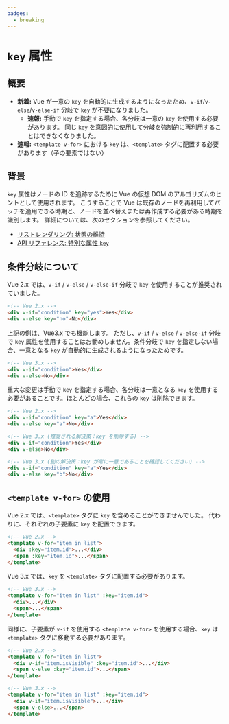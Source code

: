 ```yaml
---
badges:
  - breaking
---
```


# `key` 属性 <MigrationBadges :badges="$frontmatter.badges" />

## 概要

- **新着:** Vue が一意の `key` を自動的に生成するようになったため、`v-if`/`v-else`/`v-else-if` 分岐で `key` が不要になりました。
  - **速報:** 手動で `key` を指定する場合、各分岐は一意の `key` を使用する必要があります。 同じ `key` を意図的に使用して分岐を強制的に再利用することはできなくなりました。
- **速報:** `<template v-for>` における `key` は、`<template>` タグに配置する必要があります（子の要素ではない）

## 背景

`key` 属性はノードの ID を追跡するために Vue の仮想 DOM のアルゴリズムのヒントとして使用されます。 こうすることで Vue は既存のノードを再利用してパッチを適用できる時期と、ノードを並べ替えまたは再作成する必要がある時期を識別します。 詳細については、次のセクションを参照してください。

- [リストレンダリング: 状態の維持](/guide/list.html#maintaining-state)
- [API リファレンス: 特別な属性 `key` ](/api/special-attributes.html#key)

## 条件分岐について

Vue 2.x では、`v-if` / `v-else` / `v-else-if` 分岐で `key` を使用することが推奨されていました。

```html
<!-- Vue 2.x -->
<div v-if="condition" key="yes">Yes</div>
<div v-else key="no">No</div>
```

上記の例は、Vue3.x でも機能します。 ただし、`v-if` / `v-else` / `v-else-if` 分岐で `key` 属性を使用することはお勧めしません。条件分岐で `key` を指定しない場合、一意となる `key` が自動的に生成されるようになったためです。

```html
<!-- Vue 3.x -->
<div v-if="condition">Yes</div>
<div v-else>No</div>
```

重大な変更は手動で `key` を指定する場合、各分岐は一意となる `key` を使用する必要があることです。ほとんどの場合、これらの `key` は削除できます。

```html
<!-- Vue 2.x -->
<div v-if="condition" key="a">Yes</div>
<div v-else key="a">No</div>

<!-- Vue 3.x (推奨される解決策：key を削除する) -->
<div v-if="condition">Yes</div>
<div v-else>No</div>

<!-- Vue 3.x (別の解決策：key が常に一意であることを確認してください) -->
<div v-if="condition" key="a">Yes</div>
<div v-else key="b">No</div>
```

## `<template v-for>` の使用

Vue 2.x では、`<template>` タグに `key` を含めることができませんでした。 代わりに、それぞれの子要素に `key` を配置できます。

```html
<!-- Vue 2.x -->
<template v-for="item in list">
  <div :key="item.id">...</div>
  <span :key="item.id">...</span>
</template>
```

Vue 3.x では、`key` を `<template>` タグに配置する必要があります。

```html
<!-- Vue 3.x -->
<template v-for="item in list" :key="item.id">
  <div>...</div>
  <span>...</span>
</template>
```

同様に、子要素が `v-if` を使用する `<template v-for>` を使用する場合、`key` は `<template>` タグに移動する必要があります。

```html
<!-- Vue 2.x -->
<template v-for="item in list">
  <div v-if="item.isVisible" :key="item.id">...</div>
  <span v-else :key="item.id">...</span>
</template>

<!-- Vue 3.x -->
<template v-for="item in list" :key="item.id">
  <div v-if="item.isVisible">...</div>
  <span v-else>...</span>
</template>
```